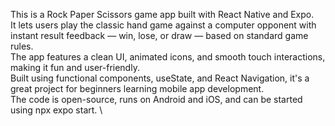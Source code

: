 This is a Rock Paper Scissors game app built with React Native and Expo.\
It lets users play the classic hand game against a computer opponent with instant result feedback — win, lose, or draw — based on standard game rules.\
The app features a clean UI, animated icons, and smooth touch interactions, making it fun and user-friendly. \
Built using functional components, useState, and React Navigation, it's a great project for beginners learning mobile app development. \
The code is open-source, runs on Android and iOS, and can be started using npx expo start. \

